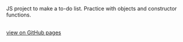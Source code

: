 JS project to make a to-do list. Practice with objects and constructor functions.

<br><a href="https://flanthedev.github.io/js_todo_list/">view on GitHub pages</a>
